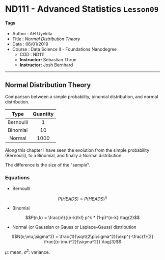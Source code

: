 # ND111 - Advanced Statistics `Lesson09`

#### Tags
* Author : AH Uyekita
* Title  : _Normal Distribution Theory_
* Date   : 06/01/2019
* Course : Data Science II - Foundations Nanodegree
    * COD    : ND111
    * **Instructor:** Sebastian Thrun
    * **Instructor:** Josh Bernhard

********************************************************************************

## Normal Distribution Theory

Comparison between a simple probability, binomial distribution, and normal distribution.

|Type|Quantity|
|:-:|:-:|
|Bernoulli|1|
|Binomial|10|
|Normal|1000|

Along this chapter I have seen the evolution from the simple probability (Bernoulli), to a Binomial, and finally a Normal distribution.

The difference is the size of the "sample".

### Equations

* Bernoulli

$$ P(HEADS) = P(HEADS)^n \tag{1}$$

* Binomial

$$P(n,k) = \frac{n!}{(n-k)!k!} p^k * (1-p)^{n-k} \tag{2}$$

* Normal (or Gaussian or Gauss or Laplace–Gauss) distribution

$$N(x;\mu,\sigma^2) = \frac{1}{\sqrt{2\pi\sigma^2}}\exp^{-\frac{1}{2} \frac{(x-\mu)^2}{\sigma^2}} \tag{3}$$

$\mu$: mean;
$\sigma^2$: variance.

